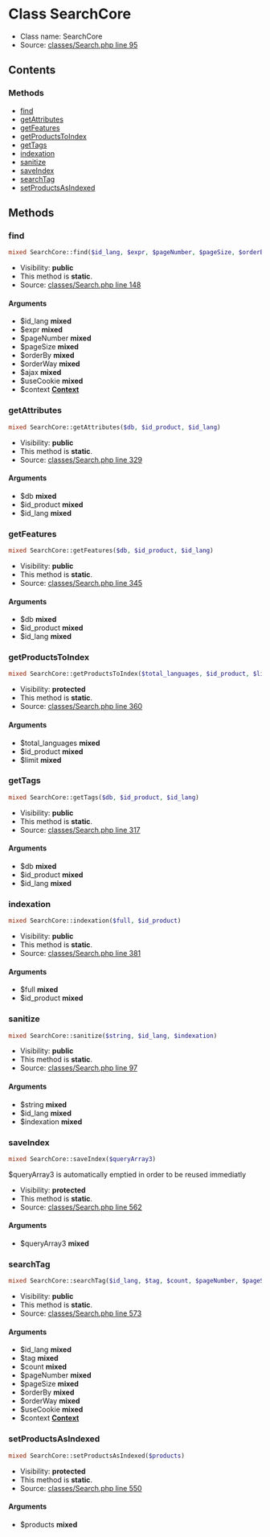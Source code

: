 Class SearchCore
=====================





* Class name: SearchCore
* Source: [classes/Search.php line 95](https://github.com/PrestaShop/PrestaShop/blob/1.5.0.2/classes/Search.php#L95)


Contents
--------



### Methods

* [find](#method-find)
* [getAttributes](#method-getAttributes)
* [getFeatures](#method-getFeatures)
* [getProductsToIndex](#method-getProductsToIndex)
* [getTags](#method-getTags)
* [indexation](#method-indexation)
* [sanitize](#method-sanitize)
* [saveIndex](#method-saveIndex)
* [searchTag](#method-searchTag)
* [setProductsAsIndexed](#method-setProductsAsIndexed)






Methods
-------


### <a name="method-find"></a>find

```php
mixed SearchCore::find($id_lang, $expr, $pageNumber, $pageSize, $orderBy, $orderWay, $ajax, $useCookie, \Context $context)
```





* Visibility: **public**
* This method is **static**.
* Source: [classes/Search.php line 148](https://github.com/PrestaShop/PrestaShop/blob/1.5.0.2/classes/Search.php#L148)


#### Arguments
* $id_lang **mixed**
* $expr **mixed**
* $pageNumber **mixed**
* $pageSize **mixed**
* $orderBy **mixed**
* $orderWay **mixed**
* $ajax **mixed**
* $useCookie **mixed**
* $context **[Context](class.ContextCore.md)**



### <a name="method-getAttributes"></a>getAttributes

```php
mixed SearchCore::getAttributes($db, $id_product, $id_lang)
```





* Visibility: **public**
* This method is **static**.
* Source: [classes/Search.php line 329](https://github.com/PrestaShop/PrestaShop/blob/1.5.0.2/classes/Search.php#L329)


#### Arguments
* $db **mixed**
* $id_product **mixed**
* $id_lang **mixed**



### <a name="method-getFeatures"></a>getFeatures

```php
mixed SearchCore::getFeatures($db, $id_product, $id_lang)
```





* Visibility: **public**
* This method is **static**.
* Source: [classes/Search.php line 345](https://github.com/PrestaShop/PrestaShop/blob/1.5.0.2/classes/Search.php#L345)


#### Arguments
* $db **mixed**
* $id_product **mixed**
* $id_lang **mixed**



### <a name="method-getProductsToIndex"></a>getProductsToIndex

```php
mixed SearchCore::getProductsToIndex($total_languages, $id_product, $limit)
```





* Visibility: **protected**
* This method is **static**.
* Source: [classes/Search.php line 360](https://github.com/PrestaShop/PrestaShop/blob/1.5.0.2/classes/Search.php#L360)


#### Arguments
* $total_languages **mixed**
* $id_product **mixed**
* $limit **mixed**



### <a name="method-getTags"></a>getTags

```php
mixed SearchCore::getTags($db, $id_product, $id_lang)
```





* Visibility: **public**
* This method is **static**.
* Source: [classes/Search.php line 317](https://github.com/PrestaShop/PrestaShop/blob/1.5.0.2/classes/Search.php#L317)


#### Arguments
* $db **mixed**
* $id_product **mixed**
* $id_lang **mixed**



### <a name="method-indexation"></a>indexation

```php
mixed SearchCore::indexation($full, $id_product)
```





* Visibility: **public**
* This method is **static**.
* Source: [classes/Search.php line 381](https://github.com/PrestaShop/PrestaShop/blob/1.5.0.2/classes/Search.php#L381)


#### Arguments
* $full **mixed**
* $id_product **mixed**



### <a name="method-sanitize"></a>sanitize

```php
mixed SearchCore::sanitize($string, $id_lang, $indexation)
```





* Visibility: **public**
* This method is **static**.
* Source: [classes/Search.php line 97](https://github.com/PrestaShop/PrestaShop/blob/1.5.0.2/classes/Search.php#L97)


#### Arguments
* $string **mixed**
* $id_lang **mixed**
* $indexation **mixed**



### <a name="method-saveIndex"></a>saveIndex

```php
mixed SearchCore::saveIndex($queryArray3)
```

$queryArray3 is automatically emptied in order to be reused immediatly



* Visibility: **protected**
* This method is **static**.
* Source: [classes/Search.php line 562](https://github.com/PrestaShop/PrestaShop/blob/1.5.0.2/classes/Search.php#L562)


#### Arguments
* $queryArray3 **mixed**



### <a name="method-searchTag"></a>searchTag

```php
mixed SearchCore::searchTag($id_lang, $tag, $count, $pageNumber, $pageSize, $orderBy, $orderWay, $useCookie, \Context $context)
```





* Visibility: **public**
* This method is **static**.
* Source: [classes/Search.php line 573](https://github.com/PrestaShop/PrestaShop/blob/1.5.0.2/classes/Search.php#L573)


#### Arguments
* $id_lang **mixed**
* $tag **mixed**
* $count **mixed**
* $pageNumber **mixed**
* $pageSize **mixed**
* $orderBy **mixed**
* $orderWay **mixed**
* $useCookie **mixed**
* $context **[Context](class.ContextCore.md)**



### <a name="method-setProductsAsIndexed"></a>setProductsAsIndexed

```php
mixed SearchCore::setProductsAsIndexed($products)
```





* Visibility: **protected**
* This method is **static**.
* Source: [classes/Search.php line 550](https://github.com/PrestaShop/PrestaShop/blob/1.5.0.2/classes/Search.php#L550)


#### Arguments
* $products **mixed**


